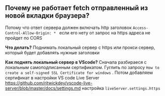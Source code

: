 ## Почему не работает fetch отправленный из новой вкладки браузера?

Потому что ответ сервера должен включать http заголовок `Access-Control-Allow-Origin: * `  если его нету от запрос на https адреса не пройдет по CORS

**Что делать?** 
Поднимать локальный сервер с https или прокси сервер, который будет добавлять нужные заголовки

**Как поднять локальный сервер в VScode?**
Сначала разбираеся с локальным самоподписанным  сертификатом. Гуглить по запросу `How to create a self-signed SSL Certificate for windows`  . Потом добавляем сертификат в настройки VS code Live Server
https://github.com/ritwickdey/vscode-live-server/blob/master/docs/settings.md
настройка `liveServer.settings.https`